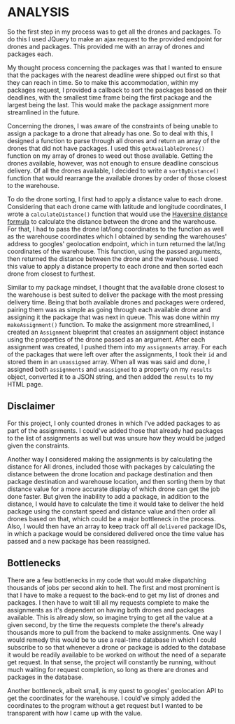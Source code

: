 # ANALYSIS

So the first step in my process was to get all the drones and packages. To do this I used JQuery to make an ajax request to the provided endpoint for drones and packages. This provided me with an array of drones and packages each.

My thought process concerning the packages was that I wanted to ensure that the packages with the nearest deadline were shipped out first so that they can reach in time. So to make this accommodation, within my packages request, I provided a callback to sort the packages based on their deadlines, with the smallest time frame being the first package and the largest being the last. This would make the package assignment more streamlined in the future.

Concerning the drones, I was aware of the constraints of being unable to assign a package to a drone that already has one. So to deal with this, I designed a function to parse through all drones and return an array of the drones that did not have packages. I used this `getAvailableDrones()` function on my array of drones to weed out those available. Getting the drones available, however, was not enough to ensure deadline conscious delivery. Of all the drones available,  I decided to write a `sortByDistance()` function that would rearrange the available drones by order of those closest to the warehouse.

To do the drone sorting, I first had to apply a distance value to each drone. Considering that each drone came with latitude and longitude coordinates, I wrote a `calculateDistance()` function that would use the [Haversine distance formula](https://en.wikipedia.org/wiki/Haversine_formula) to calculate the distance between the drone and the warehouse. For that, I had to pass the drone lat/long coordinates to the function as well as the warehouse coordinates which I obtained by sending the warehouses' address to googles' geolocation endpoint, which in turn returned the lat/lng coordinates of the warehouse. This function, using the passed arguments, then returned the distance between the drone and the warehouse. I used this value to apply a distance property to each drone and then sorted each drone from closest to furthest. 

Similar to my package mindset, I thought that the available drone closest to the warehouse is best suited to deliver the package with the most pressing delivery time. Being that both available drones and packages were ordered,  pairing them was as simple as going through each available drone and assigning it the package that was next in queue. This was done within my `makeAssignment()` function. To make the assignment more streamlined, I created an `Assignment`  blueprint that creates an assignment object instance using the properties of the drone passed as an argument.  After each assignment was created, I pushed them into my `assignments` array. For each of the packages that were left over after the assignments, I took their `id` and stored them in an `unassigned` array. When all was was said and done, I assigned both `assignments` and `unassigned` to a property on my `results` object, converted it to a JSON string, and then added the `results` to my HTML page.

## Disclaimer
 For this project, I only counted drones in which I've added packages to as part of the assignments. I could've added those that already had packages to the list of assignments as well but was unsure how they would be judged given the constraints.

Another way I considered making the assignments is by calculating the distance for All drones, included those with packages by calculating the distance between the drone location and package destination and then package destination and warehouse location, and then sorting them by that distance value for a more accurate display of which drone can get the job done faster. But given the inability to add a package, in addition to the distance, I would have to calculate the time it would take to deliver the held package using the constant speed and distance value and then order all drones based on that, which could be a major bottleneck in the process. Also, I would then have an array to keep track off all `delivered` package IDs, in which a package would be considered delivered once the time value has passed and a new package has been reassigned.

## Bottlenecks
There are a few bottlenecks in my code that would make dispatching thousands of jobs per second akin to hell. The first and most prominent is that I have to make a request to the back-end to get my list of drones and packages. I then have to wait till all my requests complete to make the assignments as it's dependent on having both drones and packages available. This is already slow, so imagine trying to get all the value at a given second, by the time the requests complete the there's already thousands more to pull from the backend to make assignments. One way I would remedy this would be to use a real-time database in which I could subscribe to so that whenever a drone or package is added to the database it would be readily available to be worked on without the need of a separate get request. In that sense, the project will constantly be running, without much waiting for request completion,  so long as there are drones and packages in the database.

Another bottleneck, albeit small, is my quest to googles' geolocation API to get the coordinates for the warehouse. I could've simply added the coordinates to the program without a get request but I wanted to be transparent with how I came up with the value.